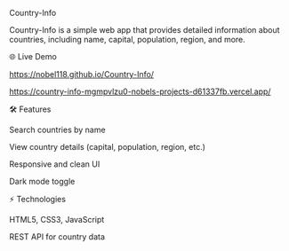 Country-Info

Country-Info is a simple web app that provides detailed information about countries, including name, capital, population, region, and more.

🌐 Live Demo

https://nobel118.github.io/Country-Info/

https://country-info-mgmpvlzu0-nobels-projects-d61337fb.vercel.app/

🛠 Features

Search countries by name

View country details (capital, population, region, etc.)

Responsive and clean UI

Dark mode toggle

⚡ Technologies

HTML5, CSS3, JavaScript

REST API for country data

